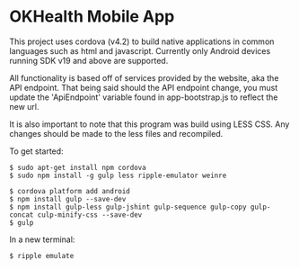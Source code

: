 # OKHealth Mobile App

This project uses cordova (v4.2) to build native applications in common languages
such as html and javascript. Currently only Android devices running
SDK v19 and above are supported.

All functionality is based off of services provided by the website, aka the API
endpoint. That being said should the API endpoint change, you must update the
'ApiEndpoint' variable found in app-bootstrap.js to reflect the new url.

It is also important to note that this program was build using LESS CSS. Any
changes should be made to the less files and recompiled.

To get started:

    $ sudo apt-get install npm cordova
    $ sudo npm install -g gulp less ripple-emulator weinre

    $ cordova platform add android
    $ npm install gulp --save-dev
    $ npm install gulp-less gulp-jshint gulp-sequence gulp-copy gulp-concat culp-minify-css --save-dev
    $ gulp
    
In a new terminal:

    $ ripple emulate


